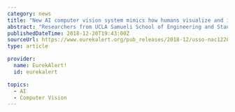 ```yaml
---
category: news
title: "New AI computer vision system mimics how humans visualize and identify objects"
abstract: "Researchers from UCLA Samueli School of Engineering and Stanford have demonstrated a computer system that can discover and identify the real-world objects it \"sees\" based on the same method of visual learning that humans use. The system is an advance in a ..."
publishedDateTime: 2018-12-20T19:43:00Z
sourceUrl: https://www.eurekalert.org/pub_releases/2018-12/usso-nac122018.php
type: article

provider:
  name: EurekAlert!
  id: eurekalert

topics:
  - AI
  - Computer Vision
---
```

